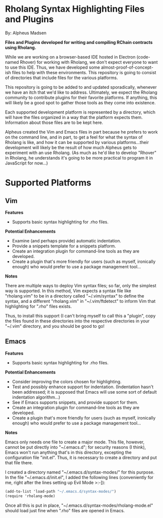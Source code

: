 Rholang Syntax Highlighting Files and Plugins
=============================================

By: Alpheus Madsen

**Files and Plugins developed for writing and compiling RChain contracts using Rholang.**

While we are working on a browser-based IDE hosted in Electron (code-named Rhover) for
working with Rholang, we don't expect everyone to want to use this IDE.  Thus, we have
developed some almost-proof-of-concept-ish files to help with these environments.  This
repository is going to consist of directories that include files for the various platforms.

This repository is going to be added to and updated sporadically, whenever we have an itch
that we'd like to address.  Ultimately, we expect the Rholang community to contribute
plugins for their favorite platforms.  If anything, this will likely be a good spot to
gather those tools as they come into existence.

Each supported development platform is represented by a directory, which will have the
files organized in a way that the platform expects them.  Information about those files
are to be kept here.

Alpheus created the Vim and Emacs files in part because he prefers to work on the command
line, and in part, to get a feel for what the syntax of Rholang is like, and how it can
be supported by various platforms...their development will likely be the result of how
much Alpheus gets to experiment with an use Rholang.  (As much as he'd like to develop
"Rhover" in Rholang, he understands it's going to be more practical to program it in
JavaScript for now...)


Supported Platforms
===================

Vim
---

**Features**

* Supports basic syntax highlighting for .rho files.

**Potential Enhancements**

* Examine (and perhaps provide) automatic indentation.
* Provide a snippets template for a snippets platform.
* Create an integration plugin for command-line tools as they are developed.
* Create a plugin that's more friendly for users (such as myself, ironically enough)
  who would prefer to use a package management tool...

**Notes**

There are multiple ways to deploy Vim syntax files; so far, only the simplest way is
supported.  In this method, Vim expects a syntax file like "rholang.vim" to be in a 
directory called "~/.vim/syntax" to define the syntax, and a different "rholang.vim" in
"~/.vim/ftdetect" to inform Vim that highlighting for ".rho" files exists.

Thus, to install this support (I can't bring myself to call this a "plugin", copy the files
found in these directories into the respective directories in your "~/.vim" directory, and
you should be good to go!


Emacs
-----

**Features**

* Supports basic syntax highlighting for .rho files.

**Potential Enhancements**

* Consider improving the colors chosen for highlighting.
* Test and possibly enhance support for indentation.  (Indentation hasn't been addressed;
  it is supposed that Emacs will use some sort of default indentation algorithm...)
* See if Emacs supports snippets, and provide support for them.
* Create an integration plugin for command-line tools as they are developed.
* Create a plugin that's more friendly for users (such as myself, ironically enough)
  who would prefer to use a package management tool...

**Notes**

Emacs only needs one file to create a major mode.  This file, however, cannot be put
directly into "~/.emacs.d"; for security reasons (I think), Emacs won't run anything
that's in this directory, excepting the configuration file "init.el".  Thus, it is
necessary to create a directory and put that file there.

I created a directory named "~/.emacs.d/syntax-modes/" for this purpose.  In the file
"~/.emacs.d/init.el", I added the following lines (conveniently for me, right after
the lines setting up Evil Mode >:-]):

```scheme
(add-to-list 'load-path "~/.emacs.d/syntax-modes/")
(require 'rholang-mode)
```

Once all this is put in place, "~/.emacs.d/syntax-modes/rholang-mode.el" should load
just fine when ".rho" files are opened in Emacs.

